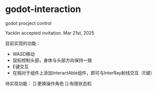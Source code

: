 # godot-interaction
godot procject control

Yacklin accepted invitation. Mar 21st, 2025

目前实现的功能：
- WASD移动
- 鼠标控制头部，身体与头部方向保持一致
- E键交互
- 在相对于组件上添加InteractAble组件，即可与InterRay射线交互（E键）


待实现功能：
[]:更换操作角色
[]:有限状态机
